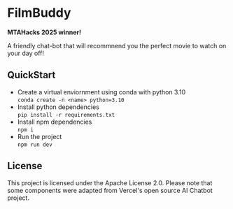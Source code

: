 # FilmBuddy

**MTAHacks 2025 winner!**

A friendly chat-bot that will recommnend you the perfect movie to watch on your day off!

## QuickStart

- Create a virtual enviornment using conda with python 3.10 <br>
`conda create -n <name> python=3.10` 
- Install python dependencies <br>
`pip install -r requirements.txt`
- Install npm dependencies <br>
`npm i`
- Run the project <br>
`npm run dev`  

## License

This project is licensed under the Apache License 2.0. Please note that some components were adapted from Vercel's open source AI Chatbot project.
